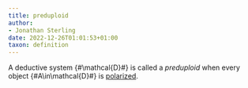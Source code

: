```yaml
---
title: preduploid
author:
- Jonathan Sterling
date: 2022-12-26T01:01:53+01:00
taxon: definition
---
```


A deductive system {#\mathcal{D}#} is called a *preduploid* when every object
{#A\in\mathcal{D}#} is [polarized](dpl-000A).
